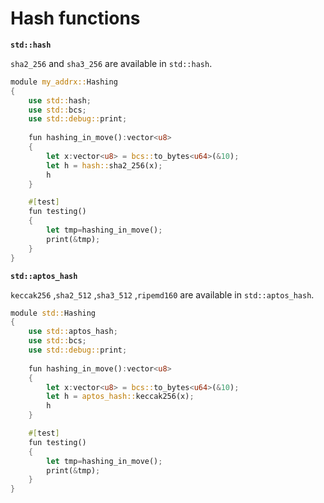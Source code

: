 # Hash functions

**`std::hash`**

`sha2_256` and `sha3_256` are available in `std::hash`.

```rust
module my_addrx::Hashing
{
    use std::hash;
    use std::bcs;
    use std::debug::print;
    
    fun hashing_in_move():vector<u8>
    {
        let x:vector<u8> = bcs::to_bytes<u64>(&10);
        let h = hash::sha2_256(x); 
        h 
    }

    #[test]
    fun testing()
    {
        let tmp=hashing_in_move();
        print(&tmp);
    }
}
```

**`std::aptos_hash`**

`keccak256` ,`sha2_512` ,`sha3_512` ,`ripemd160`  are available in `std::aptos_hash`.

```rust
module std::Hashing
{
    use std::aptos_hash;
    use std::bcs;
    use std::debug::print;
    
    fun hashing_in_move():vector<u8>
    {
        let x:vector<u8> = bcs::to_bytes<u64>(&10);
        let h = aptos_hash::keccak256(x); 
        h 
    }

    #[test]
    fun testing()
    {
        let tmp=hashing_in_move();
        print(&tmp);
    }
}
```
